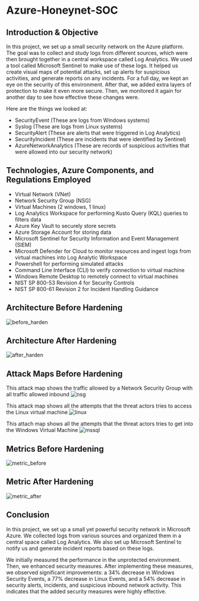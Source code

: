 # Azure-Honeynet-SOC
Introduction & Objective
- 
In this project, we set up a small security network on the Azure platform. The goal was to collect and study logs from different sources, which were then brought together in a central workspace called Log Analytics. We used a tool called Microsoft Sentinel to make use of these logs. It helped us create visual maps of potential attacks, set up alerts for suspicious activities, and generate reports on any incidents. For a full day, we kept an eye on the security of this environment. After that, we added extra layers of protection to make it even more secure. Then, we monitored it again for another day to see how effective these changes were.

Here are the things we looked at:

- SecurityEvent (These are logs from Windows systems)
- Syslog (These are logs from Linux systems)
- SecurityAlert (These are alerts that were triggered in Log Analytics)
- SecurityIncident (These are incidents that were identified by Sentinel)
- AzureNetworkAnalytics (These are records of suspicious activities that were allowed into our security network)

Technologies, Azure Components, and Regulations Employed
- 
- Virtual Network (VNet)
- Network Security Group (NSG)
- Virtual Machines (2 windows, 1 linux)
- Log Analytics Workspace for performing Kusto Query (KQL) queries to filters data
- Azure Key Vault to securely store secrets
- Azure Storage Account for storing data
- Microsoft Sentinel for Security Information and Event Management (SIEM)
- Microsoft Defender for Cloud to monitor resources and ingest logs from virtual machines into Log Analytic Workspace
- Powershell for performing simulated attacks
- Command Line Interface (CLI) to verify connection to virtual machine
- Windows Remote Desktop to remotely connect to virtual machines
- NIST SP 800-53 Revision 4 for Security Controls
- NIST SP 800-61 Revision 2 for Incident Handling Guidance

Architecture Before Hardening
- 
![before_harden](https://github.com/bmpwrr/Azure-Honeynet-SOC/assets/144153997/eed9e200-2ea2-4f6f-bced-c5e7d410e4e3)

Architecture After Hardening
- 
![after_harden](https://github.com/bmpwrr/Azure-Honeynet-SOC/assets/144153997/69c516ad-686a-472e-b85e-540748a48c5f)

Attack Maps Before Hardening
- 
This attack map shows the traffic allowed by a Network Security Group with all traffic allowed inbound
![nsg](https://github.com/bmpwrr/Azure-Honeynet-SOC/assets/144153997/81a1ae00-4814-4a0d-b122-b2fa9cded590)

This attack map shows all the attempts that the threat actors tries to access the Linux virtual machine
![linux](https://github.com/bmpwrr/Azure-Honeynet-SOC/assets/144153997/c20fb8c0-79e9-4a6b-9084-6a2fe400e08c)

This attach map shows all the attempts that the threat actors tries to get into the Windows Virtual Machine
![mssql](https://github.com/bmpwrr/Azure-Honeynet-SOC/assets/144153997/8cbef024-55d7-40af-8133-9208d0c885bc)

Metrics Before Hardening
-
![metric_before](https://github.com/bmpwrr/Azure-Honeynet-SOC/assets/144153997/72661f42-0917-480b-895f-ddc407f5cc21)

Metric After Hardening
-
![metric_after](https://github.com/bmpwrr/Azure-Honeynet-SOC/assets/144153997/95b15faf-1407-496e-a37b-39441aa59b4e)

Conclusion
- 
In this project, we set up a small yet powerful security network in Microsoft Azure. We collected logs from various sources and organized them in a central space called Log Analytics. We also set up Microsoft Sentinel to notify us and generate incident reports based on these logs.

We initially measured the performance in the unprotected environment. Then, we enhanced security measures. After implementing these measures, we observed significant improvements: a 34% decrease in Windows Security Events, a 77% decrease in Linux Events, and a 54% decrease in security alerts, incidents, and suspicious inbound network activity. This indicates that the added security measures were highly effective.













